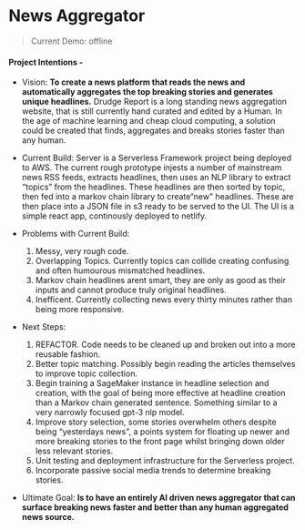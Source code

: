 # News Aggregator

> Current Demo: offline

#### Project Intentions -

- Vision: **To create a news platform that reads the news and automatically aggregates the top breaking stories and generates unique headlines.** Drudge Report is a long standing news aggregation website, that is still currently hand curated and edited by a Human. In the age of machine learning and cheap cloud computing, a solution could be created that finds, aggregates and breaks stories faster than any human.

- Current Build: Server is a Serverless Framework project being deployed to AWS. The current rough prototype injests a number of mainstream news RSS feeds, extracts headlines, then uses an NLP library to extract “topics” from the headlines. These headlines are then sorted by topic, then fed into a markov chain library to create“new" headlines. These are then place into a JSON file in s3 ready to be served to the UI. The UI is a simple react app, continously deployed to netlify.

- Problems with Current Build: 
	1. Messy, very rough code. 
	2. Overlapping Topics. Currently topics can collide creating confusing and often humourous mismatched headlines.
	3. Markov chain headlines arent smart, they are only as good as their inputs and cannot produce truly original headlines. 
	4. Inefficent. Currently collecting news every thirty minutes rather than being more responsive.

- Next Steps: 
	1. REFACTOR. Code needs to be cleaned up and broken out into a more reusable fashion.
	2. Better topic matching. Possibly begin reading the articles themselves to improve topic collection. 
	3. Begin training a SageMaker instance in headline selection and creation, with the goal of being more effective at headline creation than a Markov chain generated sentence. Something similar to a very narrowly focused gpt-3 nlp model. 
	4. Improve story selection, some stories overwhelm others despite being “yesterdays news", a points system for floating up newer and more breaking stories to the front page whilst bringing down older less relevant stories. 
	5. Unit testing and deployment infrastructure for the Serverless project. 
	6. Incorporate passive social media trends to determine breaking stories.

- Ultimate Goal: **Is to have an entirely AI driven news aggregator that can surface breaking news faster and better than any human aggregated news source.**

